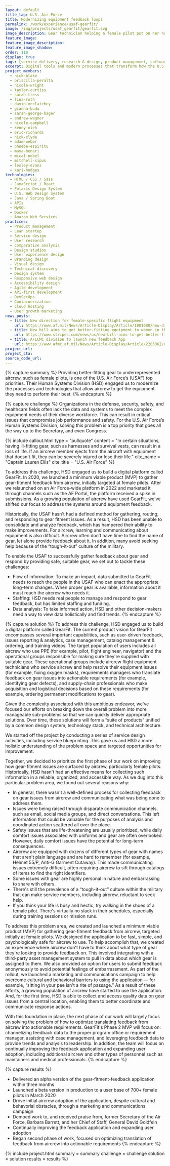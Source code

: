 ```yaml
---
layout: default
title_tag: U.S. Air Force
title: Modernizing equipment feedback loops
permalink: /work/experience/usaf-gearfit/
image: /img/projects/usaf_gearfit/gearfit.svg
image_description: Gear technician helping a female pilot put on her helmet.
feature_image:
feature_image_description:
feature_image_shadow:
order: 110
display: true
tags: [service delivery, research & design, product management, software delivery, legacy modernization, devops, cloud & platforms, data & analytics, apis, security & privacy, defense, air force, mical nobel, phoebe espiritu, lesley evans, adam weber, nick clyde, mitchell sipus, maya benari, kari hodges, eric richards, nicole campbell, andrew wagner, kenny nieh, nicole wright, taylor curtiss, gianna buda, sarah tress, sarah george hager, david mcclatchey, lina roth, nick blake, priscilla peralta]
excerpt: Digital tools and modern processes that transform how the U.S. Air Force manages equipment.
project_members:
  - nick-blake
  - priscilla-peralta
  - nicole-wright
  - taylor-curtiss
  - sarah-tress
  - lina-roth
  - david-mcclatchey
  - gianna-buda
  - sarah-george-hager
  - andrew-wagner
  - nicole-campbell
  - kenny-nieh
  - eric-richards
  - nick-clyde
  - adam-weber
  - phoebe-espiritu
  - maya-benari
  - mical-nobel
  - mitchell-sipus
  - lesley-evans
  - kari-hodges
technologies:
  - HTML / CSS / Sass
  - JavaScript / React
  - Polaris Design System
  - U.S. Web Design System
  - Java / Spring Boot
  - APIs
  - MySQL
  - Docker
  - Amazon Web Services
practices:
  - Product management
  - Lean startup
  - Service design
  - User research
  - Comparative analysis
  - Design studios
  - User experience design
  - Branding design
  - Visual design
  - Technical discovery
  - Design system
  - Responsive web design
  - Accessibility design
  - Agile development
  - API-first development
  - DevSecOps
  - Containerization
  - Cloud hosting
  - User growth marketing
news_posts:
  - title: New direction for female-specific flight equipment
    url: https://www.af.mil/News/Article-Display/Article/1801680/new-direction-for-female-specific-flight-equipment/
  - title: New bill aims to get better-fitting equipment to women in the military
    url: https://www.stripes.com/news/us/new-bill-aims-to-get-better-fitting-equipment-to-women-in-the-military-1.609795
  - title: AFLCMC division to launch new feedback App
    url: https://www.afmc.af.mil/News/Article-Display/Article/2203362/aflcmc-division-to-launch-new-feedback-app/
project_url:
project_cta:
source_code_url:
---
```


{% capture summary %}
Providing better-fitting gear to underrepresented aircrew, such as female pilots, is one of the U.S. Air Force’s (USAF) top priorities. Their Human Systems Division (HSD) engaged us to modernize the processes and technologies that allow aircrew to get the equipment they need to perform their best.
{% endcapture %}

{% capture challenge %}
Organizations in the defense, security, safety, and healthcare fields often lack the data and systems to meet the complex equipment needs of their diverse workforce. This can result in critical issues that compromise job performance and safety. For the U.S. Air Force’s Human Systems Division, solving this problem is a top priority that goes all the way up to the Secretary, and even Congress. 

{% include callout.html
  type = "pullquote"
  content = "In certain situations, having ill-fitting gear, such as harnesses and survival vests, can result in a loss of life. If an aircrew member ejects from the aircraft with equipment that doesn't fit, they can be severely injured or lose their life."
  cite_name = "Captain Lauren Ellis"
  cite_title = "U.S. Air Force"
%}

To address this challenge, HSD engaged us to build a digital platform called GearFit. In 2020, we launched a minimum viable product (MVP) to gather gear-fitment feedback from aircrew, initially targeted at female pilots. After we relaunched on an Air Force-wide platform in 2022 and marketed it through channels such as the AF Portal, the platform received a spike in submissions. As a growing population of aircrew have used GearFit, we’ve shifted our focus to address the systems around equipment feedback. 

Historically, the USAF hasn't had a defined method for gathering, routing, and responding to gear fitment issues. As a result, HSD has been unable to consolidate and analyze feedback, which has hampered their ability to make improvements. For aircrew, learning and communicating about equipment is also difficult. Aircrew often don’t have time to find the name of gear, let alone provide feedback about it. In addition, many avoid seeking help because of the “tough-it-out” culture of the military.

To enable the USAF to successfully gather feedback about gear and respond by providing safe, suitable gear, we set out to tackle these challenges:
- Flow of information: To make an impact, data submitted to GearFit needs to reach the people in the USAF who can enact the appropriate long-term changes. When proper gear is available, information about it must reach the aircrew who needs it.
- Staffing: HSD needs real people to manage and respond to gear feedback, but has limited staffing and funding. 
- Data analysis: To take informed action, HSD and other decision-makers need a way to view data holistically and find trends. 
{% endcapture %}

{% capture solution %}
To address this challenge, HSD engaged us to build a digital platform called
GearFit. The current product vision for GearFit encompasses several important
capabilities, such as user-driven feedback, issues reporting & analytics, case
management, catalog management & ordering, and training videos. The target
population of users includes all aircrew who use PPE (for example, pilot,
flight engineer, navigator) and the operational groups responsible for making
sure they're supplied with suitable gear. These operational groups include aircrew
flight equipment technicians who service aircrew and help resolve their equipment
issues (for example, fixing oxygen masks), requirements managers who translate
feedback on gear issues into actionable requirements (for example, identifying
gear defects), and supply-chain professionals who make acquisition and logistical
decisions based on these requirements (for example, ordering permanent modifications
to gear).

Given the complexity associated with this ambitious endeavor, we've focused our
efforts on breaking down the overall problem into more manageable sub-problems so that
we can quickly deliver appropriate solutions. Over time, these solutions will
form a “suite of products” unified by a common design system, technology stack,
and technical architecture.

We started off the project by conducting a series of service design activities,
including service blueprinting. This gave us and HSD a more holistic understanding
of the problem space and targeted opportunities for improvement.

Together, we decided to prioritize the first phase of our work on improving how gear-fitment
issues are surfaced by aircrew, particularly female pilots. Historically, HSD hasn't
had an effective means for collecting such information in a reliable, organized, and
accessible way. As we dug into this particular problem area, we found out several reasons why:

- In general, there wasn't a well-defined process for collecting feedback on gear issues
from aircrew and communicating what was being done to address them.
- Issues were being raised through disparate communication channels, such as email,
social media groups, and direct conversations. This left information that could be
valuable for the purposes of analysis and coordinated action scattered all over the place.
- Safety issues that are life-threatening are usually prioritized, while daily comfort
issues associated with uniforms and gear are often overlooked. However, daily comfort issues have
the potential for long-term consequences.
- Aircrew are equipped with dozens of different types of gear with names that aren't
plain language and are hard to remember (for example, Helmet 55/P, Anti-G Garment
Cutaway). This made communicating issues extremely difficult, often requiring aircrew
to sift through catalogs of items to find the right identifiers.
- Some issues with gear are highly personal in nature and embarrassing to share with others.
- There's still the prevalence of a “tough-it-out” culture within the military that can
make service members, including aircrew, reluctant to seek help.
- If you think your life is busy and hectic, try walking in the shoes of a female pilot.
There's virtually no slack in their schedules, especially during training sessions or
mission runs.

To address this problem area, we created and launched a minimum viable product (MVP)
for gathering gear-fitment feedback from aircrew, targeted initially at female pilots.
We designed the application to be fast, simple, and psychologically safe for aircrew
to use. To help accomplish that, we created an experience where aircrew don't have to
think about what type of gear they're looking to provide feedback on. This involved
integrating with a third-party asset management system to pull in data about which
gear is assigned to them. We also provided an option for users to submit feedback
anonymously to avoid potential feelings of embarrassment. As part of the rollout, we
launched a marketing and communications campaign to help overcome cultural and
behavioral barriers to using the application — for example, “sitting in your pee
isn't a rite of passage.” As a result of these efforts, a growing population of
aircrew have started to use the application. And, for the first time, HSD is
able to collect and access quality data on gear issues from a central location,
enabling them to better coordinate and communicate response actions.

With this foundation in place, the next phase of our work will largely focus on
solving the problem of how to optimize translating feedback from aircrew into
actionable requirements. GearFit's Phase 2 MVP will focus on: channelizing feedback
data to the proper program office or requirement manager, assisting with case management,
and leveraging feedback data to provide trends and analysis to leadership. In addition,
the team will  focus on continually improving the feedback application and expanding user
adoption, including additional aircrew and other types of personnel such as maintainers and
medical professionals.
{% endcapture %}

{% capture results %}
- Delivered an alpha version of the gear-fitment-feedback
application within three months
- Launched a beta version in production to a user
base of 700+ female pilots in March 2020
- Drove initial aircrew adoption of the application, despite cultural and
behavorial obstacles, through a marketing and communications campaign
- Demoed work to, and received praise from, former Secretary of
the Air Force, Barbara Barrett, and her Chief of Staff,
General David Goldfein
- Continually improving the feedback application and expanding user adoption
- Began second phase of work, focused on optimizing translation of
feedback from aircrew into actionable requirements
{% endcapture %}

{% include project.html
  summary = summary
  challenge = challenge
  solution = solution
  results = results
%}
